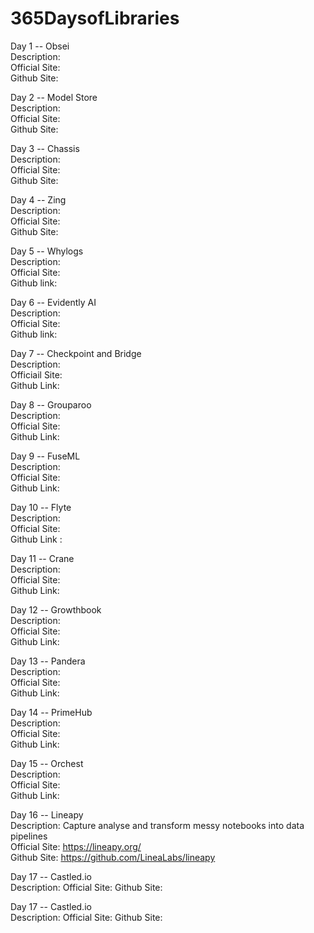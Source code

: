 # 365DaysofLibraries
Day 1 -- Obsei <br />
  Description: <br />
  Official Site: <br />
  Github Site: <br />
  
Day 2 -- Model Store <br />
  Description: <br />
  Official Site: <br />
  Github Site: <br />

Day 3 -- Chassis <br />
  Description: <br />
  Official Site: <br />
  Github Site: <br />
  
Day 4 -- Zing <br />
  Description: <br />
  Official Site: <br />
  Github Site: <br />
  
Day 5 -- Whylogs <br />
  Description: <br />
  Official Site: <br />
  Github link: <br />

Day 6 -- Evidently AI <br />
  Description: <br />
  Official Site: <br />
  Github link: <br />
  
Day 7 -- Checkpoint and Bridge <br />
  Description: <br />
  Officiail Site: <br />
  Github Link: <br />
  
Day 8 -- Grouparoo <br />
  Description: <br />
  Official Site: <br />
  Github Link: <br />
 
Day 9 -- FuseML <br />
  Description: <br />
  Official Site: <br />
  Github Link: <br />
  
Day 10 -- Flyte <br />
  Description: <br />
  Official Site: <br />
  Github Link : <br />

Day 11 -- Crane <br />
  Description: <br />
  Official Site: <br />
  Github Link: <br />
  
Day 12 -- Growthbook <br />
  Description: <br />
  Official Site: <br />
  Github Link: <br />
  
Day 13 -- Pandera <br />
  Description: <br />
  Official Site: <br />
  Github Link: <br />
  
Day 14 -- PrimeHub <br />
  Description: <br />
  Official Site: <br />
  Github Link: <br />
  
Day 15 -- Orchest <br />
  Description: <br />
  Official Site: <br />
  Github Link: <br />
  
Day 16 -- Lineapy <br />
  Description: Capture analyse and transform messy notebooks into data pipelines <br />
  Official Site: https://lineapy.org/ <br />
  Github Site: https://github.com/LineaLabs/lineapy
  
Day 17 -- Castled.io <br />
  Description:
  Official Site:
  Github Site:
  
Day 17 -- Castled.io <br />
  Description:
  Official Site:
  Github Site:
 
